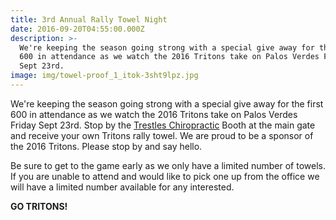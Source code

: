 ```yaml
---
title: 3rd Annual Rally Towel Night
date: 2016-09-20T04:55:00.000Z
description: >-
  We're keeping the season going strong with a special give away for the first
  600 in attendance as we watch the 2016 Tritons take on Palos Verdes Friday
  Sept 23rd.
image: img/towel-proof_1_itok-3sht9lpz.jpg
---
```

We're keeping the season going strong with a special give away for the first 600 in attendance as we watch the 2016 Tritons take on Palos Verdes Friday Sept 23rd. Stop by the [Trestles Chiropractic](http://trestleschiropractic.com/why-structural-chiropractic.html "Structural Shift") Booth at the main gate and receive your own Tritons rally towel. We are proud to be a sponsor of the 2016 Tritons. Please stop by and say hello.

Be sure to get to the game early as we only have a limited number of towels. If you are unable to attend and would like to pick one up from the office we will have a limited number available for any interested.

**GO TRITONS!**